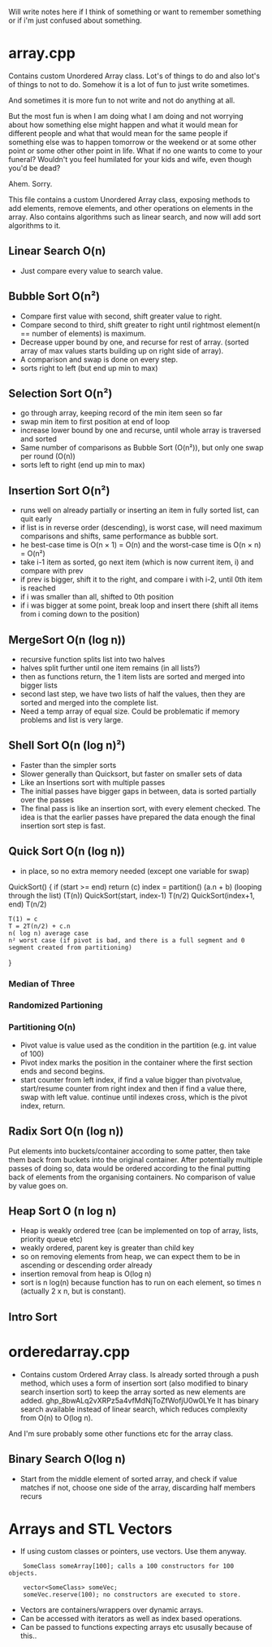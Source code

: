 Will write notes here if I think of something or want to remember something or if i'm just confused about something.

# array.cpp

Contains custom Unordered Array class. Lot's of things to do and also lot's of things to not to do.
Somehow it is a lot of fun to just write sometimes.

And sometimes it is more fun to not write and not do anything at all.

But the most fun is when I am doing what I am doing and not worrying about how something else might happen and what it would mean for different people and what that would mean for the same people if something else was to happen tomorrow or the weekend or at some other point or some other other point in life. What if no one wants to come to your funeral? Wouldn't you feel humilated for your kids and wife, even though you'd be dead?

Ahem. Sorry.

This file contains a custom Unordered Array class, exposing methods to add elements, remove elements, and other operations on elements in the array.
Also contains algorithms such as linear search, and now will add sort algorithms to it.

## Linear Search O(n)
- Just compare every value to search value.

## Bubble Sort O(n²)
- Compare first value with second, shift greater value to right. 
- Compare second to third, shift greater to right until rightmost element(n == number of elements) is maximum.
- Decrease upper bound by one, and recurse for rest of array. (sorted array of max values starts building up on right side of array).
- A comparison and swap is done on every step. 
- sorts right to left (but end up min to max)

## Selection Sort O(n²)
- go through array, keeping record of the min item seen so far
- swap min item to first position at end of loop
- increase lower bound by one and recurse, until whole array is traversed and sorted
- Same number of comparisons as Bubble Sort (O(n²)), but only one swap per round (O(n))
- sorts left to right (end up min to max)

## Insertion Sort O(n²)
- runs well on already partially or inserting an item in fully sorted list, can quit early
- if list is in reverse order (descending), is worst case, will need maximum comparisons and shifts, same performance as bubble sort.
- he best-case time is O(n × 1) = O(n) and the worst-case time is O(n × n) = O(n²)
- take i-1 item as sorted, go next item (which is now current item, i) and compare with prev 
- if prev is bigger, shift it to the right, and compare i with i-2, until 0th item is reached
- if i was smaller than all, shifted to 0th position
- if i was bigger at some point, break loop and insert there (shift all items from i coming down to the position)

## MergeSort O(n (log n))
- recursive function splits list into two halves
- halves split further until one item remains (in all lists?)
- then as functions return, the 1 item lists are sorted and merged into bigger lists
- second last step, we have two lists of half the values, then they are sorted and merged into the complete list.
- Need a temp array of equal size. Could be problematic if memory problems and list is very large.

## Shell Sort O(n (log n)²)
- Faster than the simpler sorts
- Slower generally than Quicksort, but faster on smaller sets of data
- Like an Insertions sort with multiple passes
- The initial passes have bigger gaps in between, data is sorted partially over the passes
- The final pass is like an insertion sort, with every element checked. The idea is that the earlier passes have prepared the data enough the final insertion sort step is fast.

## Quick Sort O(n (log n))
- in place, so no extra memory needed (except one variable for swap)

QuickSort()
{
    if (start >= end) return (c) 
    index = partition() (a.n + b) (looping through the list) (T(n))
    QuickSort(start, index-1) T(n/2)
    QuickSort(index+1, end) T(n/2)

    T(1) = c
    T = 2T(n/2) + c.n
    n( log n) average case
    n² worst case (if pivot is bad, and there is a full segment and 0 segment created from partitioning)
}

### Median of Three

### Randomized Partioning


### Partitioning O(n)
- Pivot value is value used as the condition in the partition (e.g. int value of 100)
- Pivot index marks the position in the container where the first section ends and second begins.
- start counter from left index, if find a value bigger than pivotvalue, start/resume counter from right index and then if find a value there, swap with left value. continue until indexes cross, which is the pivot index, return.


## Radix Sort O(n (log n))

Put elements into buckets/container according to some patter, then take them back from
buckets into the original container. After potentially multiple passes of doing so, data would be ordered according to the final putting back of elements from the organising containers. No comparison of value by value goes on. 

## Heap Sort  O (n log n)

- Heap is weakly ordered tree (can be implemented on top of array, lists, priority queue etc)
- weakly ordered, parent key is greater than child key
- so on removing elements from heap, we can expect them to be in ascending or descending order already
- insertion removal from heap is O(log n)
- sort is n log(n) because function has to run on each element, so times n (actually 2 x n, but is constant).



## Intro Sort


# orderedarray.cpp

- Contains custom Ordered Array class. Is already sorted through a push method, which uses a form of insertion sort (also modified to binary search insertion sort) to keep the array sorted as new elements are added.
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 
It has binary search available instead of linear search, which reduces complexity from O(n) to O(log n). 

And I'm sure probably some other functions etc for the array class.

## Binary Search O(log n)
- Start from the middle element of sorted array, and check if value matches
if not, choose one side of the array, discarding half members
recurs

# Arrays and STL Vectors

- If using custom classes or pointers, use vectors. Use them anyway. 

```
    SomeClass someArray[100]; calls a 100 constructors for 100 objects.

    vector<SomeClass> someVec;
    someVec.reserve(100); no constructors are executed to store.

```

- Vectors are containers/wrappers over dynamic arrays.
- Can be accessed with iterators as well as index based operations.
- Can be passed to functions expecting arrays etc ususally because of this..

